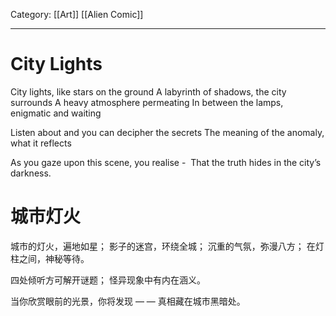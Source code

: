 Category: [[Art]] [[Alien Comic]]
___
# City Lights
City lights, like stars on the ground
A labyrinth of shadows, the city surrounds
A heavy atmosphere permeating
In between the lamps, enigmatic and waiting

Listen about and you can decipher the secrets
The meaning of the anomaly, what it reflects

As you gaze upon this scene, you realise - 
That the truth hides in the city’s darkness.
# 城市灯火
城市的灯火，遍地如星；
影子的迷宫，环绕全城；
沉重的气氛，弥漫八方；
在灯柱之间，神秘等待。

四处倾听方可解开谜题；
怪异现象中有内在涵义。

当你欣赏眼前的光景，你将发现 —
— 真相藏在城市黑暗处。

